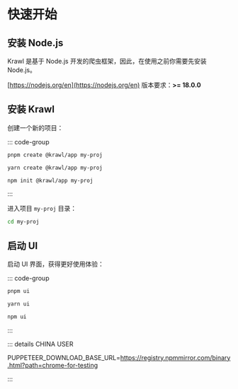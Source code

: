 # 快速开始

## 安装 Node.js

Krawl 是基于 Node.js 开发的爬虫框架，因此，在使用之前你需要先安装 Node.js。

[https://nodejs.org/en](https://nodejs.org/en) 版本要求：**>= 18.0.0**

## 安装 Krawl

创建一个新的项目：

::: code-group

```bash [pnpm]
pnpm create @krawl/app my-proj
```

```bash [yarn]
yarn create @krawl/app my-proj
```

```bash [npm]
npm init @krawl/app my-proj
```

:::

进入项目 `my-proj` 目录：

```bash
cd my-proj
```

## 启动 UI

启动 UI 界面，获得更好使用体验：

::: code-group

```bash [pnpm]
pnpm ui
```

```bash [yarn]
yarn ui
```

```bash [npm]
npm ui
```

:::

::: details CHINA USER

PUPPETEER_DOWNLOAD_BASE_URL=https://registry.npmmirror.com/binary.html?path=chrome-for-testing

:::
